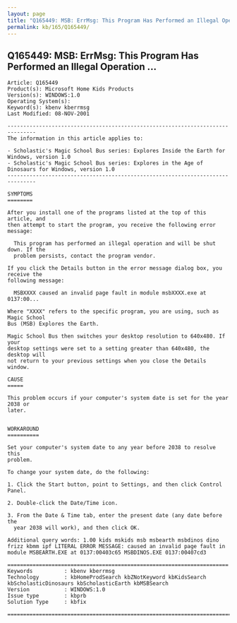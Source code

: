 ```yaml
---
layout: page
title: "Q165449: MSB: ErrMsg: This Program Has Performed an Illegal Operation ..."
permalink: kb/165/Q165449/
---
```


## Q165449: MSB: ErrMsg: This Program Has Performed an Illegal Operation ...

	Article: Q165449
	Product(s): Microsoft Home Kids Products
	Version(s): WINDOWS:1.0
	Operating System(s): 
	Keyword(s): kbenv kberrmsg
	Last Modified: 08-NOV-2001
	
	-------------------------------------------------------------------------------
	The information in this article applies to:
	
	- Scholastic's Magic School Bus series: Explores Inside the Earth for Windows, version 1.0 
	- Scholastic's Magic School Bus series: Explores in the Age of Dinosaurs for Windows, version 1.0 
	-------------------------------------------------------------------------------
	
	SYMPTOMS
	========
	
	After you install one of the programs listed at the top of this article, and
	then attempt to start the program, you receive the following error message:
	
	  This program has performed an illegal operation and will be shut down. If the
	  problem persists, contact the program vendor.
	
	If you click the Details button in the error message dialog box, you receive the
	following message:
	
	  MSBXXXX caused an invalid page fault in module msbXXXX.exe at 0137:00...
	
	Where "XXXX" refers to the specific program, you are using, such as Magic School
	Bus (MSB) Explores the Earth.
	
	Magic School Bus then switches your desktop resolution to 640x480. If your
	desktop settings were set to a setting greater than 640x480, the desktop will
	not return to your previous settings when you close the Details window.
	
	CAUSE
	=====
	
	This problem occurs if your computer's system date is set for the year 2038 or
	later.
	
	
	WORKAROUND
	==========
	
	Set your computer's system date to any year before 2038 to resolve this
	problem.
	
	To change your system date, do the following:
	
	1. Click the Start button, point to Settings, and then click Control Panel.
	
	2. Double-click the Date/Time icon.
	
	3. From the Date & Time tab, enter the present date (any date before the
	  year 2038 will work), and then click OK.
	
	Additional query words: 1.00 kids mskids msb msbearth msbdinos dino frizz kbmm ipf LITERAL ERROR MESSAGE: caused an invalid page fault in module MSBEARTH.EXE at 0137:00403c65 MSBDINOS.EXE 0137:00407cd3
	
	======================================================================
	Keywords          : kbenv kberrmsg 
	Technology        : kbHomeProdSearch kbZNotKeyword kbKidsSearch kbScholasticDinosaurs kbScholasticEarth kbMSBSearch
	Version           : WINDOWS:1.0
	Issue type        : kbprb
	Solution Type     : kbfix
	
	=============================================================================
	
